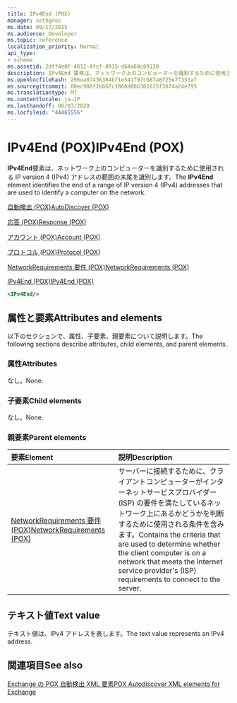 ```yaml
---
title: IPv4End (POX)
manager: sethgros
ms.date: 09/17/2015
ms.audience: Developer
ms.topic: reference
localization_priority: Normal
api_type:
- schema
ms.assetid: 2dff4e8f-4812-4fcf-8915-d64a69c89120
description: IPv4End 要素は、ネットワーク上のコンピューターを識別するために使用される IP version 4 (IPv4) アドレスの範囲の末尾を識別します。
ms.openlocfilehash: 296ea87436364b71e541f97c687a8f25e7f353a7
ms.sourcegitcommit: 88ec988f2bb67c1866d06b361615f3674a24e795
ms.translationtype: MT
ms.contentlocale: ja-JP
ms.lasthandoff: 06/03/2020
ms.locfileid: "44465556"
---
```

# <a name="ipv4end-pox"></a><span data-ttu-id="a7f35-103">IPv4End (POX)</span><span class="sxs-lookup"><span data-stu-id="a7f35-103">IPv4End (POX)</span></span>

<span data-ttu-id="a7f35-104">**IPv4End**要素は、ネットワーク上のコンピューターを識別するために使用される IP version 4 (IPv4) アドレスの範囲の末尾を識別します。</span><span class="sxs-lookup"><span data-stu-id="a7f35-104">The **IPv4End** element identifies the end of a range of IP version 4 (IPv4) addresses that are used to identify a computer on the network.</span></span> 
  
[<span data-ttu-id="a7f35-105">自動検出 (POX)</span><span class="sxs-lookup"><span data-stu-id="a7f35-105">AutoDiscover (POX)</span></span>](autodiscover-pox.md)
  
[<span data-ttu-id="a7f35-106">応答 (POX)</span><span class="sxs-lookup"><span data-stu-id="a7f35-106">Response (POX)</span></span>](response-pox.md)
  
[<span data-ttu-id="a7f35-107">アカウント (POX)</span><span class="sxs-lookup"><span data-stu-id="a7f35-107">Account (POX)</span></span>](account-pox.md)
  
[<span data-ttu-id="a7f35-108">プロトコル (POX)</span><span class="sxs-lookup"><span data-stu-id="a7f35-108">Protocol (POX)</span></span>](protocol-pox.md)
  
[<span data-ttu-id="a7f35-109">NetworkRequirements 要件 (POX)</span><span class="sxs-lookup"><span data-stu-id="a7f35-109">NetworkRequirements (POX)</span></span>](networkrequirements-pox.md)
  
[<span data-ttu-id="a7f35-110">IPv4End (POX)</span><span class="sxs-lookup"><span data-stu-id="a7f35-110">IPv4End (POX)</span></span>](ipv4end-pox.md)
  
```xml
<IPv4End/>
```

## <a name="attributes-and-elements"></a><span data-ttu-id="a7f35-111">属性と要素</span><span class="sxs-lookup"><span data-stu-id="a7f35-111">Attributes and elements</span></span>

<span data-ttu-id="a7f35-112">以下のセクションで、属性、子要素、親要素について説明します。</span><span class="sxs-lookup"><span data-stu-id="a7f35-112">The following sections describe attributes, child elements, and parent elements.</span></span>
  
### <a name="attributes"></a><span data-ttu-id="a7f35-113">属性</span><span class="sxs-lookup"><span data-stu-id="a7f35-113">Attributes</span></span>

<span data-ttu-id="a7f35-114">なし。</span><span class="sxs-lookup"><span data-stu-id="a7f35-114">None.</span></span>
  
### <a name="child-elements"></a><span data-ttu-id="a7f35-115">子要素</span><span class="sxs-lookup"><span data-stu-id="a7f35-115">Child elements</span></span>

<span data-ttu-id="a7f35-116">なし。</span><span class="sxs-lookup"><span data-stu-id="a7f35-116">None.</span></span>
  
### <a name="parent-elements"></a><span data-ttu-id="a7f35-117">親要素</span><span class="sxs-lookup"><span data-stu-id="a7f35-117">Parent elements</span></span>

|<span data-ttu-id="a7f35-118">**要素**</span><span class="sxs-lookup"><span data-stu-id="a7f35-118">**Element**</span></span>|<span data-ttu-id="a7f35-119">**説明**</span><span class="sxs-lookup"><span data-stu-id="a7f35-119">**Description**</span></span>|
|:-----|:-----|
|[<span data-ttu-id="a7f35-120">NetworkRequirements 要件 (POX)</span><span class="sxs-lookup"><span data-stu-id="a7f35-120">NetworkRequirements (POX)</span></span>](networkrequirements-pox.md) <br/> |<span data-ttu-id="a7f35-121">サーバーに接続するために、クライアントコンピューターがインターネットサービスプロバイダー (ISP) の要件を満たしているネットワーク上にあるかどうかを判断するために使用される条件を含みます。</span><span class="sxs-lookup"><span data-stu-id="a7f35-121">Contains the criteria that are used to determine whether the client computer is on a network that meets the Internet service provider's (ISP) requirements to connect to the server.</span></span>  <br/> |
   
## <a name="text-value"></a><span data-ttu-id="a7f35-122">テキスト値</span><span class="sxs-lookup"><span data-stu-id="a7f35-122">Text value</span></span>

<span data-ttu-id="a7f35-123">テキスト値は、IPv4 アドレスを表します。</span><span class="sxs-lookup"><span data-stu-id="a7f35-123">The text value represents an IPv4 address.</span></span>
  
## <a name="see-also"></a><span data-ttu-id="a7f35-124">関連項目</span><span class="sxs-lookup"><span data-stu-id="a7f35-124">See also</span></span>



[<span data-ttu-id="a7f35-125">Exchange の POX 自動検出 XML 要素</span><span class="sxs-lookup"><span data-stu-id="a7f35-125">POX Autodiscover XML elements for Exchange</span></span>](pox-autodiscover-xml-elements-for-exchange.md)

